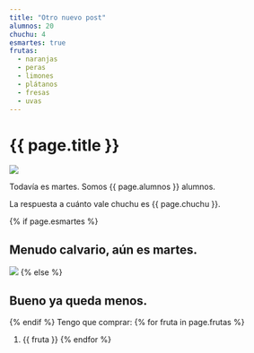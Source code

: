 ```yaml
---
title: "Otro nuevo post"
alumnos: 20
chuchu: 4
esmartes: true
frutas:
  - naranjas
  - peras
  - limones
  - plátanos
  - fresas
  - uvas
---
```


# {{ page.title }}

![](https://c.tenor.com/5ety3Lx3QccAAAAC/its-fine-dog-fine.gif)

Todavía es martes. Somos {{ page.alumnos }} alumnos. 

La respuesta a cuánto vale chuchu es {{ page.chuchu }}.

{% if page.esmartes %}
    
## Menudo calvario, aún es martes.
![](https://bestlifeonline.com/wp-content/uploads/sites/3/2019/07/Tuesday-Memes-10.jpg?quality=82&strip=all)
{% else %}

  ## Bueno ya queda menos.
{% endif %}
Tengo que comprar:
{% for fruta in page.frutas %}
1. {{ fruta }}
{% endfor %}
